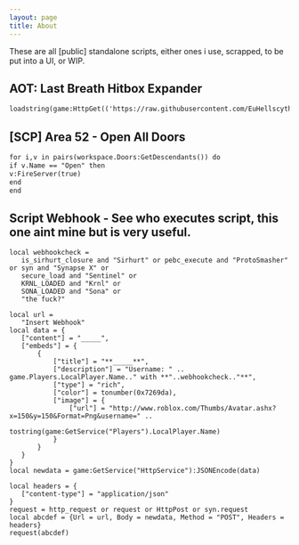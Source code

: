 ```yaml
---
layout: page
title: About
---
```

These are all [public] standalone scripts, either ones i use, scrapped, to be put into a UI, or WIP.

## AOT: Last Breath Hitbox Expander

```markdown
loadstring(game:HttpGet(('https://raw.githubusercontent.com/EuHellscytheLua/Lua-Script/master/LastBreathHitBox')))()
```

## [SCP] Area 52 - Open All Doors

```markdown
for i,v in pairs(workspace.Doors:GetDescendants()) do
if v.Name == "Open" then
v:FireServer(true)
end
end
```

## Script Webhook - See who executes script, this one aint mine but is very useful.
```
local webhookcheck =
   is_sirhurt_closure and "Sirhurt" or pebc_execute and "ProtoSmasher" or syn and "Synapse X" or
   secure_load and "Sentinel" or
   KRNL_LOADED and "Krnl" or
   SONA_LOADED and "Sona" or
   "the fuck?"

local url =
   "Insert Webhook"
local data = {
   ["content"] = "_____",
   ["embeds"] = {
       {
           ["title"] = "**_____**",
           ["description"] = "Username: " .. game.Players.LocalPlayer.Name.." with **"..webhookcheck.."**",
           ["type"] = "rich",
           ["color"] = tonumber(0x7269da),
           ["image"] = {
               ["url"] = "http://www.roblox.com/Thumbs/Avatar.ashx?x=150&y=150&Format=Png&username=" ..
                   tostring(game:GetService("Players").LocalPlayer.Name)
           }
       }
   }
}
local newdata = game:GetService("HttpService"):JSONEncode(data)

local headers = {
   ["content-type"] = "application/json"
}
request = http_request or request or HttpPost or syn.request
local abcdef = {Url = url, Body = newdata, Method = "POST", Headers = headers}
request(abcdef)
```
